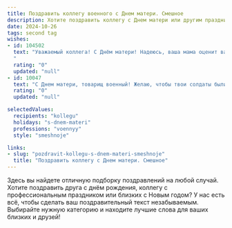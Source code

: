 ```yaml
---
title: Поздравить коллегу военного с Днем матери. Смешное
description: Хотите поздравить коллегу с Днем матери или другим праздником? Наш ИИ создаст незабываемое поздравление, а вы обязательно выделитесь среди других.  
date: 2024-10-26
tags: second tag
wishes:
- id: 104502
  text: "Уважаемый коллега! С Днём матери! Надеюсь, ваша мама оценит ваше умение обезвреживать не только врагов, но и семейные конфликты.  Пусть её сердце будет спокойно, как хорошо охраняемый объект, а улыбка — ярче, чем любой взрыв фейерверка!
  "
  rating: "0"
  updated: "null"
- id: 10047
  text: "С Днем матери, товарищ военный! Желаю, чтобы твои солдаты были послушны и не баловались, как дети. Чтобы твоя столовая была полна, как ты после наряда по кухне. И чтобы ты всегда возвращался домой живым и невредимым, как из опасной разведки. С праздником, боевая мамочка!"
  rating: "0"
  updated: "null"

selectedValues:
  recipients: "kollegu"
  holidays: "s-dnem-materi"
  professions: "voennyy"
  style: "smeshnoje"

links:
- slug: "pozdravit-kollegu-s-dnem-materi-smeshnoje"
  title: "Поздравить коллегу с Днем матери. Смешное"
---
```


Здесь вы найдете отличную подборку поздравлений на любой случай.
Хотите поздравить друга с днём рождения, коллегу с профессиональным праздником или близких с Новым годом? У нас есть всё, чтобы сделать ваш поздравительный текст незабываемым. Выбирайте нужную категорию и находите лучшие слова для ваших близких и друзей!
